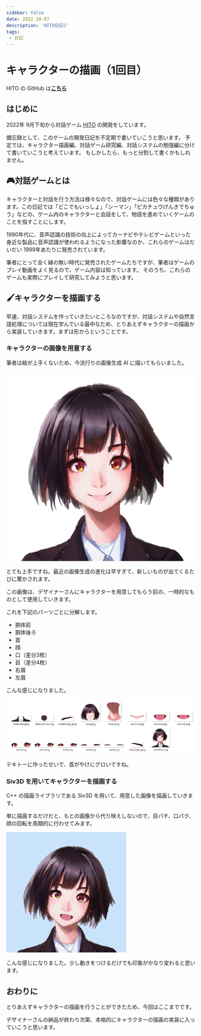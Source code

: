 ```yaml
---
sidebar: false
date: 2022-10-07
description: 'HITO日記1'
tags:
 - 日記
---
```


# キャラクターの描画（1回目）
HITO の GitHub は[**こちら**](https://github.com/guinpen98/HITO)

## はじめに
2022年 9月下旬から対話ゲーム [HITO](https://github.com/guinpen98/HITO) の開発をしています。

備忘録として、このゲームの開発日記を不定期で書いていこうと思います。
予定では、キャラクター描画編、対話ゲーム研究編、対話システムの勉強編に分けて書いていこうと考えています。
もしかしたら、もっと分割して書くかもしれません。

## 🎮対話ゲームとは
キャラクターと対話を行う方法は様々なので、対話ゲームには色々な種類があります。この日記では「どこでもいっしょ」「シーマン」「ピカチュウげんきでちゅう」などの、ゲーム内のキャラクターと会話をして、物語を進めていくゲームのことを指すことにします。

1990年代に、音声認識の技術の向上によってカーナビやテレビゲームといった身近な製品に音声認識が使われるようになった影響なのか、これらのゲームはだいだい 1999年あたりに発売されています。

筆者にとって全く縁の無い時代に発売されたゲームたちですが、筆者はゲームのプレイ動画をよく見るので、ゲーム内容は知っています。
そのうち、これらのゲームも実際にプレイして研究してみようと思います。

## 🖌キャラクターを描画する

早速、対話システムを作っていきたいところなのですが、対話システムや自然言語処理については現在学んでいる最中なため、とりあえずキャラクターの描画から実装していきます。まずは形からということです。

### キャラクターの画像を用意する
筆者は絵が上手くないため、今流行りの画像生成 AI に描いてもらいました。

![写真](../.vuepress/public/imgs/articles/HITO-diary/1/1.png)

とても上手ですね。最近の画像生成の進化は早すぎて、新しいものが出てくるたびに驚かされます。

この画像は、デザイナーさんにキャラクターを用意してもらう前の、一時的なものとして使用していきます。

これを下記のパーツごとに分解します。

- 胴体前
- 胴体後ろ
- 首
- 顔
- 口（差分3枚）
- 目（差分4枚）
- 右眉
- 左眉

こんな感じになりました。

![画像](../.vuepress/public/imgs/articles/HITO-diary/1/2.png)

テキトーに作ったせいで、首がやけにグロいですね。

### Siv3D を用いてキャラクターを描画する

C++ の描画ライブラリである Siv3D を用いて、用意した画像を描画していきます。

単に描画するだけだと、もとの画像から代り映えしないので、目パチ、口パク、顔の回転を周期的に行わせてみます。

![gif](../.vuepress/public/imgs/articles/HITO-diary/1/3.gif)

こんな感じになりました。少し動きをつけるだけでも印象がかなり変わると思います。

## おわりに
とりあえずキャラクターの描画を行うことができたため、今回はここまでです。

デザイナーさんの納品が終わり次第、本格的にキャラクターの描画の実装に入っていこうと思います。
